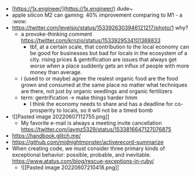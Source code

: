 - [https://1x.engineer/](https://1x.engineer/) dude~
- apple silicon M2 can gaming: 40% improvement comparing to M1 - a :wow:
- https://twitter.com/levelsio/status/1533926303946121217/photo/1 why?
	- a provoke-thinking comment https://twitter.com/krnzio/status/1533929534101368833
		- tbf, at a certain scale, that contribution to the local economy can be good for businesses but bad for locals in the ecosystem of a city. rising prices & gentrification are issues that always get worse when a place suddenly gets an influx of people with more money than average. 
	- i (used to or maybe) agree the realest organic food are the food grown and consumed at the same place no matter what techniques are there, not just by organic seedlings and organic fertilizers
	- term: gentrification -> make things harder hmm
		- I think the economy needs to share and has a deadline for co-prosperity to locals, so it will not be a timed bomb
- ![[Pasted image 20220607112755.png]]
	- My favorite e-mail is always a meeting invite cancellation https://twitter.com/jaymz5329/status/1533816647127076875
- https://handbook.glitch.me/
- https://github.com/midnightmonster/activerecord-summarize
- When creating code, we must consider three primary kinds of exceptional behavior: possible, probable, and inevitable. https://www.atatus.com/blog/rescue-exceptions-in-ruby/
	- ![[Pasted image 20220607210418.png]]